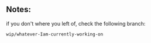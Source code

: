 ## Notes:

if you don't where you left of, check the following branch:

`wip/whatever-Iam-currently-working-on`
